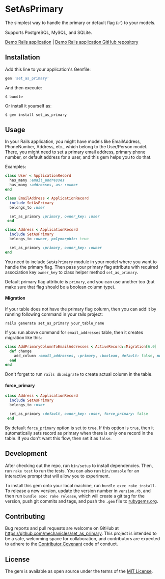 # SetAsPrimary

The simplest way to handle the primary or default flag (:white_check_mark:) to
your models.

Supports PostgreSQL, MySQL, and SQLite.

[Demo Rails application](https://cryptic-lake-90495.herokuapp.com/) |
[Demo Rails application GitHub repository](https://github.com/mechanicles/set_as_primary_rails_app)

## Installation

Add this line to your application's Gemfile:

```ruby
gem 'set_as_primary'
```

And then execute:

    $ bundle

Or install it yourself as:

    $ gem install set_as_primary

## Usage

In your Rails application, you might have models like EmailAddress, PhoneNumber,
Address, etc., which belong to the User/Person model. There, you might need to
set a primary email address, primary phone number, or default address for a user,
and this gem helps you to do that.

Examples:

```ruby
class User < ApplicationRecord
  has_many :email_addresses
  has_many :addresses, as: :owner
end

class EmailAddress < ApplicationRecord
  include SetAsPrimary
  belongs_to :user

  set_as_primary :primary, owner_key: :user
 end

class Address < ApplicationRecord
  include SetAsPrimary
  belongs_to :owner, polymorphic: true

  set_as_primary :primary, owner_key: :owner
end
``` 

You need to include `SetAsPrimary` module in your model where you want to handle
the primary flag. Then pass your primary flag attribute with required association
key `owner_key` to  class helper method `set_as_primary`.

Default primary flag attribute is `primary`, and you can use another too (but 
make sure that flag should be a boolean column type).

#### Migration

If your table does not have the primary flag column, then you can add it by running 
following command in your rails project:

```ssh
rails generate set_as_primary your_table_name
```

If you run above command for `email_addresses` table, then it creates
migration like this:

```ruby
class AddPrimaryColumnToEmailAddresses < ActiveRecord::Migration[6.0]
  def change
    add_column :email_addresses, :primary, :boolean, default: false, null: false
  end
end
```
Don't forget to run `rails db:migrate` to create actual column in the table.

#### force_primary

```ruby
class Address < ApplicationRecord
  include SetAsPrimary
  belongs_to :user

  set_as_primary :default, owner_key: :user, force_primary: false
 end
```

By default `force_primary` option is set to `true`. If this option is `true`,
then it automatically sets record as primary when there is only one record in
the table. If you don't want this flow, then set it as `false`.

## Development

After checking out the repo, run `bin/setup` to install dependencies. Then, run
`rake test` to run the tests. You can also run `bin/console` for an interactive
prompt that will allow you to experiment.

To install this gem onto your local machine, run `bundle exec rake install`. To
release a new version, update the version number in `version.rb`, and then run
`bundle exec rake release`, which will create a git tag for the version, push git
commits and tags, and push the `.gem` file to [rubygems.org](https://rubygems.org).

## Contributing

Bug reports and pull requests are welcome on GitHub at 
https://github.com/mechanicles/set_as_primary. This project is intended to be a
safe, welcoming space for collaboration, and contributors are expected to adhere
to the [Contributor Covenant](http://contributor-covenant.org) code of conduct.

## License

The gem is available as open source under the terms of the 
[MIT License](https://opensource.org/licenses/MIT).